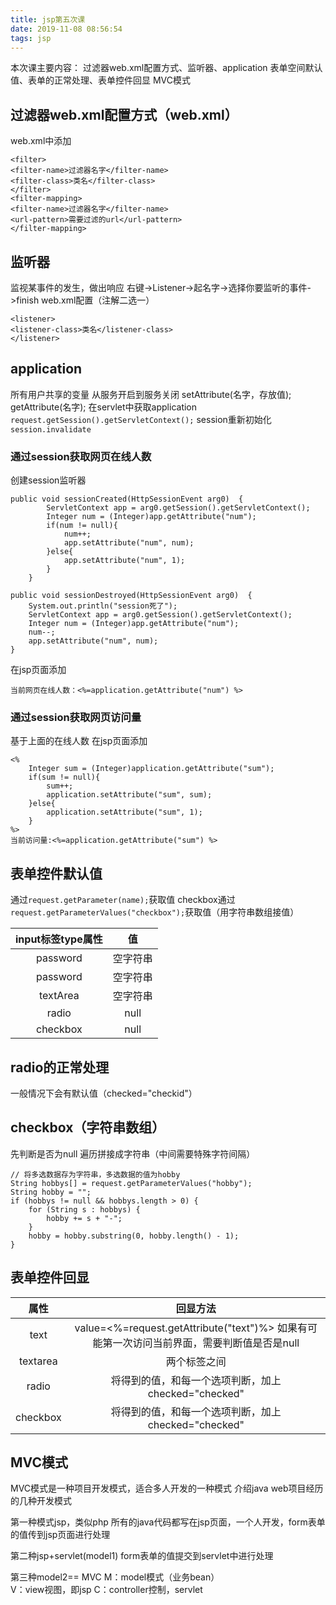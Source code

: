 ```yaml
---
title: jsp第五次课
date: 2019-11-08 08:56:54
tags: jsp
---
```

本次课主要内容：
过滤器web.xml配置方式、监听器、application
表单空间默认值、表单的正常处理、表单控件回显
MVC模式
<!--more-->
## 过滤器web.xml配置方式（web.xml）
web.xml中添加
```
<filter>
<filter-name>过滤器名字</filter-name>
<filter-class>类名</filter-class>
</filter>
<filter-mapping>
<filter-name>过滤器名字</filter-name>
<url-pattern>需要过滤的url</url-pattern>
</filter-mapping>
```
## 监听器
监视某事件的发生，做出响应
右键->Listener->起名字->选择你要监听的事件->finish
web.xml配置（注解二选一）
```
<listener>
<listener-class>类名</listener-class>
</listener>
```
## application	
所有用户共享的变量
从服务开启到服务关闭
setAttribute(名字，存放值);
getAttribute(名字);
在servlet中获取application
`request.getSession().getServletContext();`
session重新初始化
`session.invalidate`
### 通过session获取网页在线人数
创建session监听器
```
public void sessionCreated(HttpSessionEvent arg0)  { 
    	ServletContext app = arg0.getSession().getServletContext();
    	Integer num = (Integer)app.getAttribute("num");
    	if(num != null){
    		num++;
    		app.setAttribute("num", num);
    	}else{
    		app.setAttribute("num", 1);
    	}
    }

public void sessionDestroyed(HttpSessionEvent arg0)  {
    System.out.println("session死了");
    ServletContext app = arg0.getSession().getServletContext();
    Integer num = (Integer)app.getAttribute("num");
    num--;
    app.setAttribute("num", num);
}
```
在jsp页面添加
```
当前网页在线人数：<%=application.getAttribute("num") %>
```
### 通过session获取网页访问量
基于上面的在线人数
在jsp页面添加
```
<%
	Integer sum = (Integer)application.getAttribute("sum");
	if(sum != null){
		sum++;
		application.setAttribute("sum", sum);
	}else{
		application.setAttribute("sum", 1);
	}
%>
当前访问量:<%=application.getAttribute("sum") %>
```
## 表单控件默认值
通过`request.getParameter(name);`获取值
checkbox通过`request.getParameterValues("checkbox");`获取值（用字符串数组接值）

|input标签type属性|值|
|:-:|:-:|
|password|空字符串|
|password|空字符串|
|textArea|空字符串|
|radio|null|
|checkbox|null|

## radio的正常处理
一般情况下会有默认值（checked="checkid"）
## checkbox（字符串数组）
先判断是否为null
遍历拼接成字符串（中间需要特殊字符间隔）
```
// 将多选数据存为字符串，多选数据的值为hobby
String hobbys[] = request.getParameterValues("hobby");
String hobby = "";
if (hobbys != null && hobbys.length > 0) {
    for (String s : hobbys) {
        hobby += s + "-";
    }
    hobby = hobby.substring(0, hobby.length() - 1);
}
```
## 表单控件回显

|属性|回显方法|
|:-:|:-:|
|text|value=<%=request.getAttribute("text")%> 如果有可能第一次访问当前界面，需要判断值是否是null|
|textarea|两个标签之间|
|radio|将得到的值，和每一个选项判断，加上checked="checked"|
|checkbox|将得到的值，和每一个选项判断，加上checked="checked"|

## MVC模式
MVC模式是一种项目开发模式，适合多人开发的一种模式
介绍java web项目经历的几种开发模式

第一种模式jsp，类似php
所有的java代码都写在jsp页面，一个人开发，form表单的值传到jsp页面进行处理

第二种jsp+servlet(model1)
form表单的值提交到servlet中进行处理

第三种model2== MVC
M：model模式（业务bean）		
V：view视图，即jsp
C：controller控制，servlet